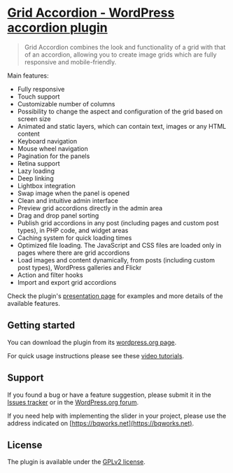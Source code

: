 # [Grid Accordion - WordPress accordion plugin](https://bqworks.net/grid-accordion/) #

>Grid Accordion combines the look and functionality of a grid with that of an accordion, allowing you to create image grids which are fully responsive and mobile-friendly.

Main features: 

* Fully responsive
* Touch support
* Customizable number of columns
* Possibility to change the aspect and configuration of the grid based on screen size
* Animated and static layers, which can contain text, images or any HTML content
* Keyboard navigation
* Mouse wheel navigation
* Pagination for the panels
* Retina support
* Lazy loading
* Deep linking
* Lightbox integration
* Swap image when the panel is opened
* Clean and intuitive admin interface
* Preview grid accordions directly in the admin area
* Drag and drop panel sorting
* Publish grid accordions in any post (including pages and custom post types), in PHP code, and widget areas
* Caching system for quick loading times
* Optimized file loading. The JavaScript and CSS files are loaded only in pages where there are grid accordions
* Load images and content dynamically, from posts (including custom post types), WordPress galleries and Flickr
* Action and filter hooks
* Import and export grid accordions

Check the plugin's [presentation page](https://bqworks.net/grid-accordion/) for examples and more details of the available features.

## Getting started ##

You can download the plugin from its [wordpress.org page](https://wordpress.org/plugins/grid-accordion/).

For quick usage instructions please see these [video tutorials](https://bqworks.net/grid-accordion/screencasts/).

## Support ##

If you found a bug or have a feature suggestion, please submit it in the [Issues tracker](https://github.com/bqworks/grid-accordion/issues) or in the [WordPress.org forum](https://wordpress.org/support/plugin/grid-accordion/).

If you need help with implementing the slider in your project, please use the address indicated on [https://bqworks.net](https://bqworks.net).

## License ##

The plugin is available under the <a href="http://www.gnu.org/licenses/gpl-2.0.html">GPLv2 license</a>.
